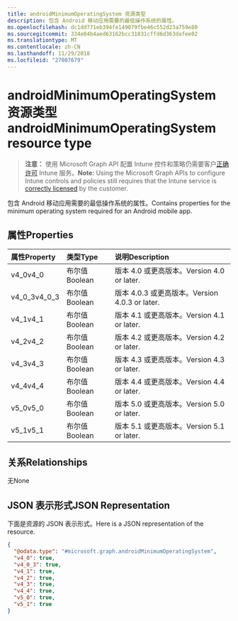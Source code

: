 ```yaml
---
title: androidMinimumOperatingSystem 资源类型
description: 包含 Android 移动应用需要的最低操作系统的属性。
ms.openlocfilehash: dc1dd771eb394fe149079fbe46c552d23a759e80
ms.sourcegitcommit: 334e84b4aed63162bcc31831cffd6d363dafee02
ms.translationtype: MT
ms.contentlocale: zh-CN
ms.lasthandoff: 11/29/2018
ms.locfileid: "27007679"
---
```

# <a name="androidminimumoperatingsystem-resource-type"></a><span data-ttu-id="5aed6-103">androidMinimumOperatingSystem 资源类型</span><span class="sxs-lookup"><span data-stu-id="5aed6-103">androidMinimumOperatingSystem resource type</span></span>

> <span data-ttu-id="5aed6-104">**注意：** 使用 Microsoft Graph API 配置 Intune 控件和策略仍需要客户[正确许可](https://go.microsoft.com/fwlink/?linkid=839381) Intune 服务。</span><span class="sxs-lookup"><span data-stu-id="5aed6-104">**Note:** Using the Microsoft Graph APIs to configure Intune controls and policies still requires that the Intune service is [correctly licensed](https://go.microsoft.com/fwlink/?linkid=839381) by the customer.</span></span>

<span data-ttu-id="5aed6-105">包含 Android 移动应用需要的最低操作系统的属性。</span><span class="sxs-lookup"><span data-stu-id="5aed6-105">Contains properties for the minimum operating system required for an Android mobile app.</span></span>
## <a name="properties"></a><span data-ttu-id="5aed6-106">属性</span><span class="sxs-lookup"><span data-stu-id="5aed6-106">Properties</span></span>
|<span data-ttu-id="5aed6-107">属性</span><span class="sxs-lookup"><span data-stu-id="5aed6-107">Property</span></span>|<span data-ttu-id="5aed6-108">类型</span><span class="sxs-lookup"><span data-stu-id="5aed6-108">Type</span></span>|<span data-ttu-id="5aed6-109">说明</span><span class="sxs-lookup"><span data-stu-id="5aed6-109">Description</span></span>|
|:---|:---|:---|
|<span data-ttu-id="5aed6-110">v4_0</span><span class="sxs-lookup"><span data-stu-id="5aed6-110">v4_0</span></span>|<span data-ttu-id="5aed6-111">布尔值</span><span class="sxs-lookup"><span data-stu-id="5aed6-111">Boolean</span></span>|<span data-ttu-id="5aed6-112">版本 4.0 或更高版本。</span><span class="sxs-lookup"><span data-stu-id="5aed6-112">Version 4.0 or later.</span></span>|
|<span data-ttu-id="5aed6-113">v4_0_3</span><span class="sxs-lookup"><span data-stu-id="5aed6-113">v4_0_3</span></span>|<span data-ttu-id="5aed6-114">布尔值</span><span class="sxs-lookup"><span data-stu-id="5aed6-114">Boolean</span></span>|<span data-ttu-id="5aed6-115">版本 4.0.3 或更高版本。</span><span class="sxs-lookup"><span data-stu-id="5aed6-115">Version 4.0.3 or later.</span></span>|
|<span data-ttu-id="5aed6-116">v4_1</span><span class="sxs-lookup"><span data-stu-id="5aed6-116">v4_1</span></span>|<span data-ttu-id="5aed6-117">布尔值</span><span class="sxs-lookup"><span data-stu-id="5aed6-117">Boolean</span></span>|<span data-ttu-id="5aed6-118">版本 4.1 或更高版本。</span><span class="sxs-lookup"><span data-stu-id="5aed6-118">Version 4.1 or later.</span></span>|
|<span data-ttu-id="5aed6-119">v4_2</span><span class="sxs-lookup"><span data-stu-id="5aed6-119">v4_2</span></span>|<span data-ttu-id="5aed6-120">布尔值</span><span class="sxs-lookup"><span data-stu-id="5aed6-120">Boolean</span></span>|<span data-ttu-id="5aed6-121">版本 4.2 或更高版本。</span><span class="sxs-lookup"><span data-stu-id="5aed6-121">Version 4.2 or later.</span></span>|
|<span data-ttu-id="5aed6-122">v4_3</span><span class="sxs-lookup"><span data-stu-id="5aed6-122">v4_3</span></span>|<span data-ttu-id="5aed6-123">布尔值</span><span class="sxs-lookup"><span data-stu-id="5aed6-123">Boolean</span></span>|<span data-ttu-id="5aed6-124">版本 4.3 或更高版本。</span><span class="sxs-lookup"><span data-stu-id="5aed6-124">Version 4.3 or later.</span></span>|
|<span data-ttu-id="5aed6-125">v4_4</span><span class="sxs-lookup"><span data-stu-id="5aed6-125">v4_4</span></span>|<span data-ttu-id="5aed6-126">布尔值</span><span class="sxs-lookup"><span data-stu-id="5aed6-126">Boolean</span></span>|<span data-ttu-id="5aed6-127">版本 4.4 或更高版本。</span><span class="sxs-lookup"><span data-stu-id="5aed6-127">Version 4.4 or later.</span></span>|
|<span data-ttu-id="5aed6-128">v5_0</span><span class="sxs-lookup"><span data-stu-id="5aed6-128">v5_0</span></span>|<span data-ttu-id="5aed6-129">布尔值</span><span class="sxs-lookup"><span data-stu-id="5aed6-129">Boolean</span></span>|<span data-ttu-id="5aed6-130">版本 5.0 或更高版本。</span><span class="sxs-lookup"><span data-stu-id="5aed6-130">Version 5.0 or later.</span></span>|
|<span data-ttu-id="5aed6-131">v5_1</span><span class="sxs-lookup"><span data-stu-id="5aed6-131">v5_1</span></span>|<span data-ttu-id="5aed6-132">布尔值</span><span class="sxs-lookup"><span data-stu-id="5aed6-132">Boolean</span></span>|<span data-ttu-id="5aed6-133">版本 5.1 或更高版本。</span><span class="sxs-lookup"><span data-stu-id="5aed6-133">Version 5.1 or later.</span></span>|

## <a name="relationships"></a><span data-ttu-id="5aed6-134">关系</span><span class="sxs-lookup"><span data-stu-id="5aed6-134">Relationships</span></span>
<span data-ttu-id="5aed6-135">无</span><span class="sxs-lookup"><span data-stu-id="5aed6-135">None</span></span>
## <a name="json-representation"></a><span data-ttu-id="5aed6-136">JSON 表示形式</span><span class="sxs-lookup"><span data-stu-id="5aed6-136">JSON Representation</span></span>
<span data-ttu-id="5aed6-137">下面是资源的 JSON 表示形式。</span><span class="sxs-lookup"><span data-stu-id="5aed6-137">Here is a JSON representation of the resource.</span></span>
<!-- {
  "blockType": "resource",
  "@odata.type": "microsoft.graph.androidMinimumOperatingSystem"
}
-->
``` json
{
  "@odata.type": "#microsoft.graph.androidMinimumOperatingSystem",
  "v4_0": true,
  "v4_0_3": true,
  "v4_1": true,
  "v4_2": true,
  "v4_3": true,
  "v4_4": true,
  "v5_0": true,
  "v5_1": true
}
```



